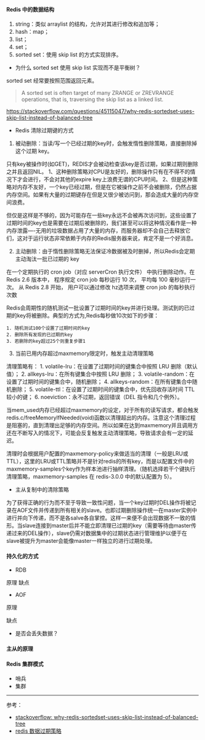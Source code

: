 #### Redis 中的数据结构
1. string：类似 arraylist 的结构，允许对其进行修改和追加等；
2. hash：map；
3. list；
4. set；
5. sorted set：使用 skip list 的方式实现排序。

- 为什么 sorted set 使用 skip list 实现而不是平衡树？

sorted set 经常要按照范围返回元素。
> A sorted set is often target of many ZRANGE or ZREVRANGE operations, that is, traversing the skip list as a linked list. 

https://stackoverflow.com/questions/45115047/why-redis-sortedset-uses-skip-list-instead-of-balanced-tree

- Redis 清除过期键的方式

1. 被动删除：当读/写一个已经过期的key时，会触发惰性删除策略，直接删除掉这个过期 key。

只有key被操作时(如GET)，REDIS才会被动检查该key是否过期，如果过期则删除之并且返回NIL。
1、这种删除策略对CPU是友好的，删除操作只有在不得不的情况下才会进行，不会对其他的expire key上浪费无谓的CPU时间。
2、但是这种策略对内存不友好，一个key已经过期，但是在它被操作之前不会被删除，仍然占据内存空间。如果有大量的过期键存在但是又很少被访问到，那会造成大量的内存空间浪费。

但仅是这样是不够的，因为可能存在一些key永远不会被再次访问到，这些设置了过期时间的key也是需要在过期后被删除的，我们甚至可以将这种情况看作是一种内存泄露—-无用的垃圾数据占用了大量的内存，而服务器却不会自己去释放它们，这对于运行状态非常依赖于内存的Redis服务器来说，肯定不是一个好消息。

2. 主动删除：由于惰性删除策略无法保证冷数据被及时删掉，所以Redis会定期主动淘汰一批已过期的 key

在一个定期执行的 cron job（对应 serverCron 执行文件） 中执行删除动作。在 Redis 2.6 版本中， 程序规定 cron job 每秒运行 10 次， 平均每 100 毫秒运行一次。 从 Redis 2.8 开始， 用户可以通过修改 hz选项来调整 cron job 的每秒执行次数

Redis会周期性的随机测试一批设置了过期时间的key并进行处理。测试到的已过期的key将被删除。典型的方式为,Redis每秒做10次如下的步骤：

	1. 随机测试100个设置了过期时间的key
	2. 删除所有发现的已过期的key
	3. 若删除的key超过25个则重复步骤1

3. 当前已用内存超过maxmemory限定时，触发主动清理策略

清理策略有：
	1. volatile-lru：在设置了过期时间的键集合中按照 LRU 删除（默认值）；
	2. allkeys-lru：在所有键集合中按照 LRU 删除；
	3. volatile-random：在设置了过期时间的键集合中，随机删除；
	4. allkeys-random：在所有键集合中随机删除；
	5. volatile-ttl：在设置了过期时间的键集合中，优先回收存活时间 TTL 较小的键； 
	6. noeviction：永不过期，返回错误（DEL 指令和几个例外）。

当mem_used内存已经超过maxmemory的设定，对于所有的读写请求，都会触发redis.c/freeMemoryIfNeeded(void)函数以清理超出的内存。注意这个清理过程是阻塞的，直到清理出足够的内存空间。所以如果在达到maxmemory并且调用方还在不断写入的情况下，可能会反复触发主动清理策略，导致请求会有一定的延迟。 

清理时会根据用户配置的maxmemory-policy来做适当的清理（一般是LRU或TTL），这里的LRU或TTL策略并不是针对redis的所有key，而是以配置文件中的maxmemory-samples个key作为样本池进行抽样清理。（随机选择若干个键执行清理策略，maxmemory-samples 在 redis-3.0.0 中的默认配置为 5）。

- 主从复制中的清除策略

为了获得正确的行为而不至于导致一致性问题，当一个key过期时DEL操作将被记录在AOF文件并传递到所有相关的slave。也即过期删除操作统一在master实例中进行并向下传递，而不是各salve各自掌控。这样一来便不会出现数据不一致的情形。当slave连接到master后并不能立即清理已过期的key（需要等待由master传递过来的DEL操作），slave仍需对数据集中的过期状态进行管理维护以便于在slave被提升为master会能像master一样独立的进行过期处理。

#### 持久化的方式

- RDB

原理
缺点

- AOF

原理

缺点

- 是否会丢失数据？

#### 主从的原理
#### Redis 集群模式

- 哨兵
- 集群

---
参考：

- [stackoverflow: why-redis-sortedset-uses-skip-list-instead-of-balanced-tree](https://stackoverflow.com/questions/45115047/why-redis-sortedset-uses-skip-list-instead-of-balanced-tree)
- [redis 数据过期策略](https://www.cnblogs.com/chenpingzhao/p/5022467.html)